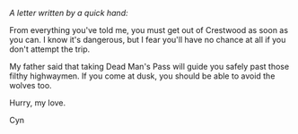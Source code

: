 <i> A letter written by a quick hand: </i>

From everything you've told me, you must get out of Crestwood as soon as you can. I know it's dangerous, but I fear you'll have no chance at all if you don't attempt the trip.

My father said that taking Dead Man's Pass will guide you safely past those filthy highwaymen. If you come at dusk, you should be able to avoid the wolves too.

Hurry, my love.

Cyn
